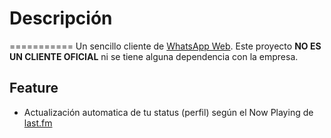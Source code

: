# Descripción
===========
Un sencillo cliente de [WhatsApp Web](https://web.whatsapp.com). Este proyecto **NO ES UN CLIENTE OFICIAL** ni se tiene alguna dependencia con la empresa.

## Feature
- Actualización automatica de tu status (perfil) según el Now Playing de [last.fm](https://www.last.fm/)
